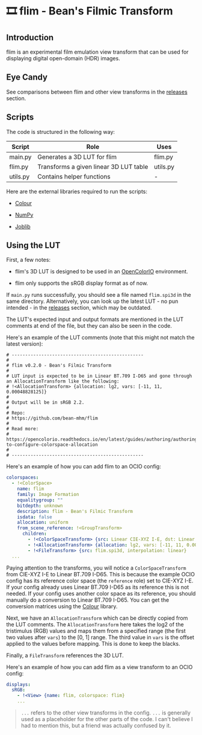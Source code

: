 # 🎞️ flim - Bean's Filmic Transform

## Introduction

flim is an experimental film emulation view transform that can be used for displaying digital open-domain (HDR) images.

## Eye Candy

See comparisons between flim and other view transforms in the [releases](https://github.com/bean-mhm/flim/releases) section.

## Scripts

The code is structured in the following way:

| Script | Role | Uses |
|---|---|---|
| main.py | Generates a 3D LUT for flim | flim.py  |
| flim.py | Transforms a given linear 3D LUT table | utils.py |
| utils.py | Contains helper functions | - |

Here are the external libraries required to run the scripts:

 - [Colour](https://www.colour-science.org/)
 
 - [NumPy](https://numpy.org/)
 
 - [Joblib](https://joblib.readthedocs.io/en/latest)

## Using the LUT

First, a few notes:

 - flim's 3D LUT is designed to be used in an [OpenColorIO](https://opencolorio.org/) environment.
 
 - flim only supports the sRGB display format as of now.

If `main.py` runs successfully, you should see a file named `flim.spi3d` in the same directory. Alternatively, you can look up the latest LUT - no pun intended - in the [releases](https://github.com/bean-mhm/flim/releases) section, which may be outdated.

The LUT's expected input and output formats are mentioned in the LUT comments at end of the file, but they can also be seen in the code.

Here's an example of the LUT comments (note that this might not match the latest version):

```
# -------------------------------------------------
# 
# flim v0.2.0 - Bean's Filmic Transform
# 
# LUT input is expected to be in Linear BT.709 I-D65 and gone through an AllocationTransform like the following:
# !<AllocationTransform> {allocation: lg2, vars: [-11, 11, 0.00048828125]}
# 
# Output will be in sRGB 2.2.
# 
# Repo:
# https://github.com/bean-mhm/flim
# 
# Read more:
# https://opencolorio.readthedocs.io/en/latest/guides/authoring/authoring.html#how-to-configure-colorspace-allocation
# 
# -------------------------------------------------
```

Here's an example of how you can add flim to an OCIO config:

```yaml
colorspaces:
  - !<ColorSpace>
    name: flim
    family: Image Formation
    equalitygroup: ""
    bitdepth: unknown
    description: flim - Bean's Filmic Transform
    isdata: false
    allocation: uniform
    from_scene_reference: !<GroupTransform>
      children:
        - !<ColorSpaceTransform> {src: Linear CIE-XYZ I-E, dst: Linear BT.709 I-D65}
        - !<AllocationTransform> {allocation: lg2, vars: [-11, 11, 0.00048828125]}
        - !<FileTransform> {src: flim.spi3d, interpolation: linear}
  ...
```

Paying attention to the transforms, you will notice a `ColorSpaceTransform` from CIE-XYZ I-E to Linear BT.709 I-D65. This is because the example OCIO config has its reference color space (the `reference` role) set to CIE-XYZ I-E. If your config already uses Linear BT.709 I-D65 as its reference this is not needed. If your config uses another color space as its reference, you should manually do a conversion to Linear BT.709 I-D65. You can get the conversion matrices using the [Colour](https://www.colour-science.org/) library.

Next, we have an `AllocationTransform` which can be directly copied from the LUT comments. The `AllocationTransform` here takes the log2 of the tristimulus (RGB) values and maps them from a specified range (the first two values after `vars`) to the [0, 1] range. The third value in `vars` is the offset applied to the values before mapping. This is done to keep the blacks.

Finally, a `FileTransform` references the 3D LUT.

Here's an example of how you can add flim as a view transform to an OCIO config:

```yaml
displays:
  sRGB:
    - !<View> {name: flim, colorspace: flim}
    ...
```

> `...` refers to the other view transforms in the config. `...` is generally used as a placeholder for the other parts of the code. I can't believe I had to mention this, but a friend was actually confused by it.
